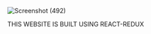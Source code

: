 
![Screenshot (492)](https://github.com/swathimuneeswaran/react-redux/assets/113039047/3c1a4894-435f-45da-bc68-ea63d8119192)


THIS WEBSITE IS BUILT USING REACT-REDUX
